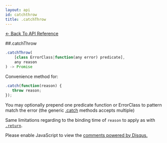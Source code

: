```yaml
---
layout: api
id: catchthrow
title: .catchThrow
---
```



[← Back To API Reference](/docs/api-reference.html)
<div class="api-code-section"><markdown>
##.catchThrow

```js
.catchThrow(
    [class ErrorClass|function(any error) predicate],
    any reason
) -> Promise
```

Convenience method for:

```js
.catch(function(reason) {
   throw reason;
});
```
You may optionally prepend one predicate function or ErrorClass to pattern match the error (the generic [.catch](.) methods accepts multiple)

Same limitations regarding to the binding time of `reason` to apply as with [`.return`](.).
</markdown></div>

<div id="disqus_thread"></div>
<script type="text/javascript">
    var disqus_title = ".catchThrow";
    var disqus_shortname = "bluebirdjs";
    var disqus_identifier = "disqus-id-catchthrow";
    
    (function() {
        var dsq = document.createElement("script"); dsq.type = "text/javascript"; dsq.async = true;
        dsq.src = "//" + disqus_shortname + ".disqus.com/embed.js";
        (document.getElementsByTagName("head")[0] || document.getElementsByTagName("body")[0]).appendChild(dsq);
    })();
</script>
<noscript>Please enable JavaScript to view the <a href="https://disqus.com/?ref_noscript" rel="nofollow">comments powered by Disqus.</a></noscript>
